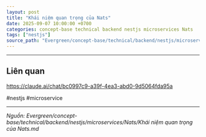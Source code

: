 ```yaml
---
layout: post
title: "Khái niệm quan trọng của Nats"
date: 2025-09-07 10:00:00 +0700
categories: concept-base technical backend nestjs microservices Nats
tags: ["nestjs"]
source_path: "Evergreen/concept-base/technical/backend/nestjs/microservices/Nats/Khái niệm quan trọng của Nats.md"
---
```

---

## Liên quan

https://claude.ai/chat/bc0997c9-a39f-4ea3-abd0-9d5064fda95a

#nestjs #microservice

---
*Nguồn: Evergreen/concept-base/technical/backend/nestjs/microservices/Nats/Khái niệm quan trọng của Nats.md*